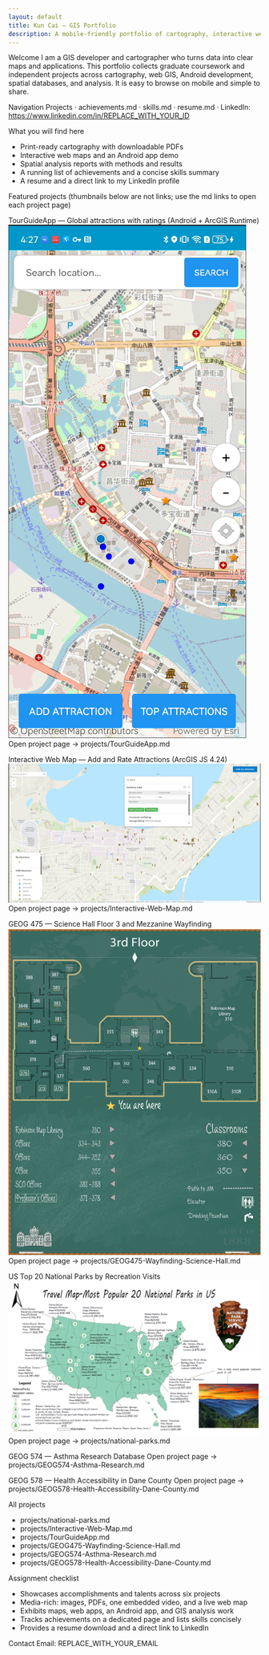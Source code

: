 ```yaml
---
layout: default
title: Kun Cai — GIS Portfolio
description: A mobile-friendly portfolio of cartography, interactive web maps, an Android mapping app, and spatial analysis projects with reports and live demos.
---
```


Welcome
I am a GIS developer and cartographer who turns data into clear maps and applications. This portfolio collects graduate coursework and independent projects across cartography, web GIS, Android development, spatial databases, and analysis. It is easy to browse on mobile and simple to share.

Navigation
Projects  ·  achievements.md  ·  skills.md  ·  resume.md  ·  LinkedIn: https://www.linkedin.com/in/REPLACE_WITH_YOUR_ID

What you will find here
- Print-ready cartography with downloadable PDFs
- Interactive web maps and an Android app demo
- Spatial analysis reports with methods and results
- A running list of achievements and a concise skills summary
- A resume and a direct link to my LinkedIn profile

Featured projects
(thumbnails below are not links; use the md links to open each project page)

TourGuideApp — Global attractions with ratings (Android + ArcGIS Runtime)
![](assets/img/tourguideapp-main.jpg "Android app UI with search, add-my-attraction, ratings, and a Top Attractions panel.")
Open project page → projects/TourGuideApp.md

Interactive Web Map — Add and Rate Attractions (ArcGIS JS 4.24)
![](assets/img/Interactive-Web-Map.jpg "Web app with OSM attractions, custom editing, comments and ratings, Search and Locate widgets, and a toggleable legend.")
Open project page → projects/Interactive-Web-Map.md

GEOG 475 — Science Hall Floor 3 and Mezzanine Wayfinding
![](assets/img/wayfinding-core.jpg "Third-floor core map in a chalkboard style with a clear route to the mezzanine and a 'You are here' marker.")
Open project page → projects/GEOG475-Wayfinding-Science-Hall.md

US Top 20 National Parks by Recreation Visits
![](assets/img/national-parks.jpg "Poster ranking the 20 most-visited U.S. national parks in 2022 using graduated symbols and an Albers equal-area projection.")
Open project page → projects/national-parks.md

GEOG 574 — Asthma Research Database
Open project page → projects/GEOG574-Asthma-Research.md

GEOG 578 — Health Accessibility in Dane County
Open project page → projects/GEOG578-Health-Accessibility-Dane-County.md

All projects
- projects/national-parks.md
- projects/Interactive-Web-Map.md
- projects/TourGuideApp.md
- projects/GEOG475-Wayfinding-Science-Hall.md
- projects/GEOG574-Asthma-Research.md
- projects/GEOG578-Health-Accessibility-Dane-County.md

Assignment checklist
- Showcases accomplishments and talents across six projects
- Media-rich: images, PDFs, one embedded video, and a live web map
- Exhibits maps, web apps, an Android app, and GIS analysis work
- Tracks achievements on a dedicated page and lists skills concisely
- Provides a resume download and a direct link to LinkedIn

Contact
Email: REPLACE_WITH_YOUR_EMAIL
